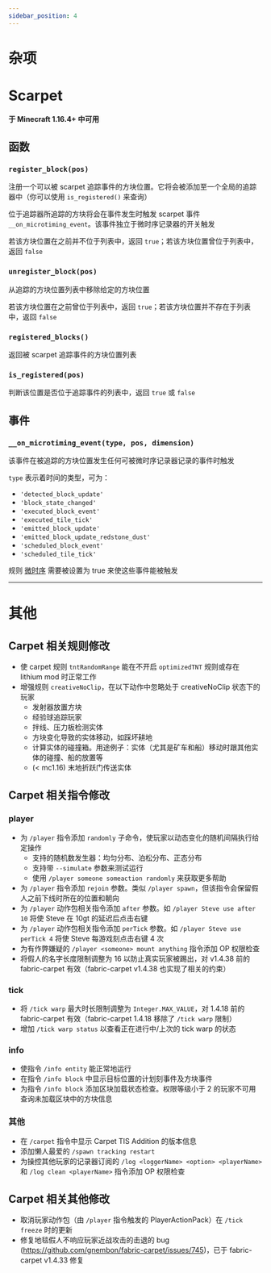 ```yaml
---
sidebar_position: 4
---
```


# 杂项

# Scarpet

**于 Minecraft 1.16.4+ 中可用**

## 函数

### `register_block(pos)`

注册一个可以被 scarpet 追踪事件的方块位置。它将会被添加至一个全局的追踪器中（你可以使用 `is_registered()` 来查询）

位于追踪器所追踪的方块将会在事件发生时触发 scarpet 事件 `__on_microtiming_event`。该事件独立于微时序记录器的开关触发

若该方块位置在之前并不位于列表中，返回 `true`；若该方块位置曾位于列表中，返回 `false`

### `unregister_block(pos)`

从追踪的方块位置列表中移除给定的方块位置

若该方块位置在之前曾位于列表中，返回 `true`；若该方块位置并不存在于列表中，返回 `false`

### `registered_blocks()`

返回被 scarpet 追踪事件的方块位置列表

### `is_registered(pos)`

判断该位置是否位于追踪事件的列表中，返回 `true` 或 `false`

## 事件

### `__on_microtiming_event(type, pos, dimension)`

该事件在被追踪的方块位置发生任何可被微时序记录器记录的事件时触发

`type` 表示着时间的类型，可为：

- `'detected_block_update'`
- `'block_state_changed'`
- `'executed_block_event'`
- `'executed_tile_tick'`
- `'emitted_block_update'`
- `'emitted_block_update_redstone_dust'`
- `'scheduled_block_event'`
- `'scheduled_tile_tick'`

规则 [微时序](rules.md#微时序-microtiming) 需要被设置为 true 来使这些事件能被触发

-----------

# 其他

## Carpet 相关规则修改

- 使 carpet 规则 `tntRandomRange` 能在不开启 `optimizedTNT` 规则或存在 lithium mod 时正常工作
- 增强规则 `creativeNoClip`，在以下动作中忽略处于 creativeNoClip 状态下的玩家
  - 发射器放置方块
  - 经验球追踪玩家
  - 拌线、压力板检测实体
  - 方块变化导致的实体移动，如踩坏耕地
  - 计算实体的碰撞箱。用途例子：实体（尤其是矿车和船）移动时跟其他实体的碰撞、船的放置等
  - (< mc1.16) 末地折跃门传送实体

## Carpet 相关指令修改

### player

- 为 `/player` 指令添加 `randomly` 子命令，使玩家以动态变化的随机间隔执行给定操作
  - 支持的随机数发生器：均匀分布、泊松分布、正态分布
  - 支持带 `--simulate` 参数来测试运行
  - 使用 `/player someone someaction randomly` 来获取更多帮助
- 为 `/player` 指令添加 `rejoin` 参数。类似 `/player spawn`，但该指令会保留假人之前下线时所在的位置和朝向
- 为 `/player` 动作包相关指令添加 `after` 参数。如 `/player Steve use after 10` 将使 Steve 在 10gt 的延迟后点击右键
- 为 `/player` 动作包相关指令添加 `perTick` 参数。如 `/player Steve use perTick 4` 将使 Steve 每游戏刻点击右键 4 次
- 为有作弊嫌疑的 `/player <someone> mount anything` 指令添加 OP 权限检查
- 将假人的名字长度限制调整为 16 以防止真实玩家被踢出，对 v1.4.38 前的 fabric-carpet 有效（fabric-carpet v1.4.38 也实现了相关的约束）

### tick

- 将 `/tick warp` 最大时长限制调整为 `Integer.MAX_VALUE`，对 1.4.18 前的 fabric-carpet 有效（fabric-carpet 1.4.18 移除了 `/tick warp` 限制）
- 增加 `/tick warp status` 以查看正在进行中/上次的 tick warp 的状态

### info

- 使指令 `/info entity` 能正常地运行
- 在指令 `/info block` 中显示目标位置的计划刻事件及方块事件
- 为指令 `/info block` 添加区块加载状态检查。权限等级小于 2 的玩家不可用查询未加载区块中的方块信息

### 其他

- 在 `/carpet` 指令中显示 Carpet TIS Addition 的版本信息
- 添加懒人最爱的 `/spawn tracking restart`
- 为操控其他玩家的记录器订阅的 `/log <loggerName> <option> <playerName>` 和 `/log clean <playerName>` 指令添加 OP 权限检查

## Carpet 相关其他修改

- 取消玩家动作包（由 `/player` 指令触发的 PlayerActionPack）在 `/tick freeze` 时的更新
- 修复地毯假人不响应玩家近战攻击的击退的 bug (https://github.com/gnembon/fabric-carpet/issues/745)，已于 fabric-carpet v1.4.33 修复
